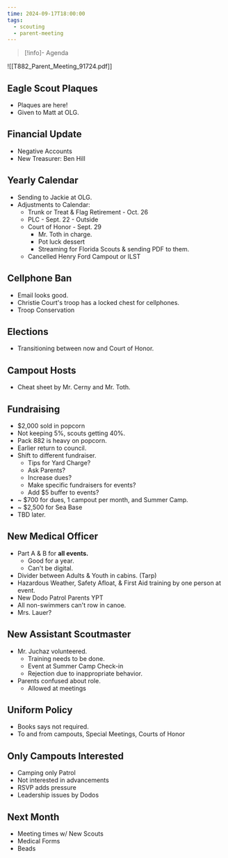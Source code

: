 ```yaml
---
time: 2024-09-17T18:00:00
tags:
  - scouting
  - parent-meeting
---
```


> [!info]- Agenda
> 
![[T882_Parent_Meeting_91724.pdf]]
## Eagle Scout Plaques
- Plaques are here!
- Given to Matt at OLG.

## Financial Update
- Negative Accounts
- New Treasurer: Ben Hill

## Yearly Calendar
- Sending to Jackie at OLG.
- Adjustments to Calendar:
	- Trunk or Treat  & Flag Retirement - Oct. 26
	- PLC - Sept. 22 - Outside
	- Court of Honor - Sept. 29
		- Mr. Toth in charge.
		- Pot luck dessert
		- Streaming for Florida Scouts & sending PDF to them.
	- Cancelled Henry Ford Campout or ILST

## Cellphone Ban
- Email looks good.
- Christie Court's troop has a locked chest for cellphones.
- Troop Conservation

## Elections
- Transitioning between now and Court of Honor.

## Campout Hosts
- Cheat sheet by Mr. Cerny and Mr. Toth.

## Fundraising
- $2,000 sold in popcorn
- Not keeping 5%, scouts getting 40%.
- Pack 882 is heavy on popcorn.
- Earlier return to council.
- Shift to different fundraiser.
	- Tips for Yard Charge?
	- Ask Parents?
	- Increase dues?
	- Make specific fundraisers for events?
	- Add $5 buffer to events?
- ~ $700 for dues, 1 campout per month, and Summer Camp.
- ~ $2,500 for Sea Base
- TBD later.

## New Medical Officer
- Part A & B for **all events.**
	- Good for a year.
	- Can't be digital.
- Divider between Adults & Youth in cabins. (Tarp)
- Hazardous Weather, Safety Afloat, & First Aid training by one person at event.
- New Dodo Patrol Parents YPT
- All non-swimmers can't row in canoe.
- Mrs. Lauer?

## New Assistant Scoutmaster
- Mr. Juchaz volunteered.
	- Training needs to be done.
	- Event at Summer Camp Check-in
	- Rejection due to inappropriate behavior.
- Parents confused about role.
	- Allowed at meetings

## Uniform Policy
- Books says not required.
- To and from campouts, Special Meetings, Courts of Honor

## Only Campouts Interested
- Camping only Patrol
- Not interested in advancements 
- RSVP adds pressure
- Leadership issues by Dodos

## Next Month
- Meeting times w/ New Scouts
- Medical Forms
- Beads